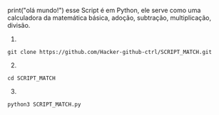 print("olá mundo!")
esse Script é em Python, ele serve como uma calculadora da matemática básica, adoção, subtração, multiplicação, divisão.

1.
```
git clone https://github.com/Hacker-github-ctrl/SCRIPT_MATCH.git
```
2.
```
cd SCRIPT_MATCH
```
3.
```
python3 SCRIPT_MATCH.py
```
